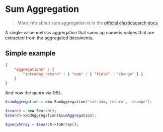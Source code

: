# Sum Aggregation

> More info about sum aggregation is in the [official elasticsearch docs][1]

A single-value metrics aggregation that sums up numeric values that are extracted from the aggregated documents.

## Simple example

```JSON
{
    "aggregations" : {
        "intraday_return" : { "sum" : { "field" : "change" } }
    }
}
```

And now the query via DSL:

```php
$sumAggregation = new SumAggregation('intraday_return', 'change');

$search = new Search();
$search->addAggregation($sumAggregation);

$queryArray = $search->toArray();
```

[1]: https://www.elastic.co/guide/en/elasticsearch/reference/current/search-aggregations-metrics-sum-aggregation.html
